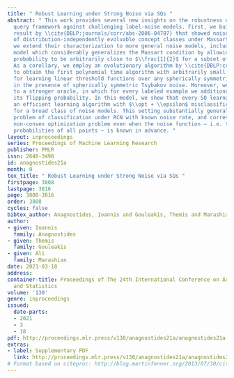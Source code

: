 ```yaml
---
title: " Robust Learning under Strong Noise via SQs "
abstract: " This work provides several new insights on the robustness of Kearns’ statistical
  query framework against challenging label-noise models. First, we build on a recent
  result by \\cite{DBLP:journals/corr/abs-2006-04787} that showed noise tolerance
  of distribution-independently evolvable concept classes under Massart noise. Specifically,
  we extend their characterization to more general noise models, including the Tsybakov
  model which considerably generalizes the Massart condition by allowing the flipping
  probability to be arbitrarily close to $\\frac{1}{2}$ for a subset of the domain.
  As a corollary, we employ an evolutionary algorithm by \\cite{DBLP:conf/colt/KanadeVV10}
  to obtain the first polynomial time algorithm with arbitrarily small excess error
  for learning linear threshold functions over any spherically symmetric distribution
  in the presence of spherically symmetric Tsybakov noise. Moreover, we posit access
  to a stronger oracle, in which for every labeled example we additionally obtain
  its flipping probability. In this model, we show that every SQ learnable class admits
  an efficient learning algorithm with $\\opt + \\epsilon$ misclassification error
  for a broad class of noise models. This setting substantially generalizes the widely-studied
  problem of classification under RCN with known noise rate, and corresponds to a
  non-convex optimization problem even when the noise function – i.e. the flipping
  probabilities of all points – is known in advance. "
layout: inproceedings
series: Proceedings of Machine Learning Research
publisher: PMLR
issn: 2640-3498
id: anagnostides21a
month: 0
tex_title: " Robust Learning under Strong Noise via SQs "
firstpage: 3808
lastpage: 3816
page: 3808-3816
order: 3808
cycles: false
bibtex_author: Anagnostides, Ioannis and Gouleakis, Themis and Marashian, Ali
author:
- given: Ioannis
  family: Anagnostides
- given: Themis
  family: Gouleakis
- given: Ali
  family: Marashian
date: 2021-03-18
address:
container-title: Proceedings of The 24th International Conference on Artificial Intelligence
  and Statistics
volume: '130'
genre: inproceedings
issued:
  date-parts:
  - 2021
  - 3
  - 18
pdf: http://proceedings.mlr.press/v130/anagnostides21a/anagnostides21a.pdf
extras:
- label: Supplementary PDF
  link: http://proceedings.mlr.press/v130/anagnostides21a/anagnostides21a-supp.pdf
# Format based on citeproc: http://blog.martinfenner.org/2013/07/30/citeproc-yaml-for-bibliographies/
---
```

